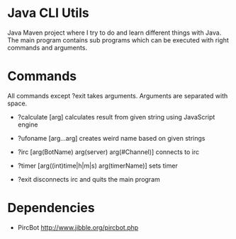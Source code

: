 # Java CLI Utils

Java Maven project where I try to do and learn different things with Java. The main program contains sub programs which can be executed with right commands and arguments.

# Commands

All commands except ?exit takes arguments. Arguments are separated with space.

- ?calculate [arg] calculates result from given string using JavaScript engine

- ?ufoname [arg...arg] creates weird name based on given strings

- ?irc [arg(BotName) arg(server) arg(#Channel)] connects to irc

- ?timer [arg((int)time|h|m|s) arg(timerName)] sets timer

- ?exit disconnects irc and quits the main program

# Dependencies

- PircBot http://www.jibble.org/pircbot.php
